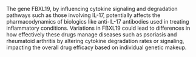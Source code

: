 The gene FBXL19, by influencing cytokine signaling and degradation pathways such as those involving IL-17, potentially affects the pharmacodynamics of biologics like anti-IL-17 antibodies used in treating inflammatory conditions. Variations in FBXL19 could lead to differences in how effectively these drugs manage diseases such as psoriasis and rheumatoid arthritis by altering cytokine degradation rates or signaling, impacting the overall drug efficacy based on individual genetic makeup.